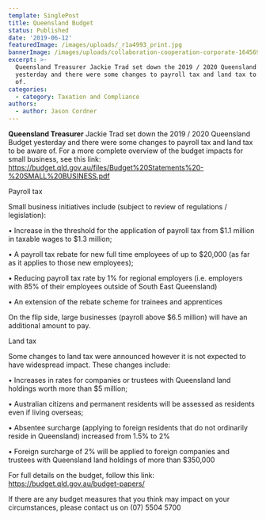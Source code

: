 ```yaml
---
template: SinglePost
title: Queensland Budget
status: Published
date: '2019-06-12'
featuredImage: /images/uploads/_r1a4993_print.jpg
bannerImage: /images/uploads/collaboration-cooperation-corporate-1645693-1-.jpg
excerpt: >-
  Queensland Treasurer Jackie Trad set down the 2019 / 2020 Queensland Budget
  yesterday and there were some changes to payroll tax and land tax to be aware
  of.
categories:
  - category: Taxation and Compliance
authors:
  - author: Jason Cordner
---
```

**Queensland Treasurer** Jackie Trad set down the 2019 / 2020 Queensland Budget yesterday and there were some changes to payroll tax and land tax to be aware of.  For a more complete overview of the budget impacts for small business, see this link: <https://budget.qld.gov.au/files/Budget%20Statements%20-%20SMALL%20BUSINESS.pdf>

Payroll tax

Small business initiatives include (subject to review of regulations / legislation):

•	Increase in the threshold for the application of payroll tax from $1.1 million in taxable wages to $1.3 million;

•	A payroll tax rebate for new full time employees of up to $20,000 (as far as it applies to those new employees);

•	Reducing payroll tax rate by 1% for regional employers (i.e. employers with 85% of their employees outside of South East Queensland)

•	An extension of the rebate scheme for trainees and apprentices

On the flip side, large businesses (payroll above $6.5 million) will have an additional amount to pay.

Land tax

Some changes to land tax were announced however it is not expected to have widespread impact.  These changes include:

•	Increases in rates for companies or trustees with Queensland land holdings worth more than $5 million;

•	Australian citizens and permanent residents will be assessed as residents even if living overseas;

•	Absentee surcharge (applying to foreign residents that do not ordinarily reside in Queensland) increased from 1.5% to 2%

•	Foreign surcharge of 2% will be applied to foreign companies and trustees with Queensland land holdings of more than $350,000

For full details on the budget, follow this link: <https://budget.qld.gov.au/budget-papers/>

If there are any budget measures that you think may impact on your circumstances, please contact us on (07) 5504 5700
